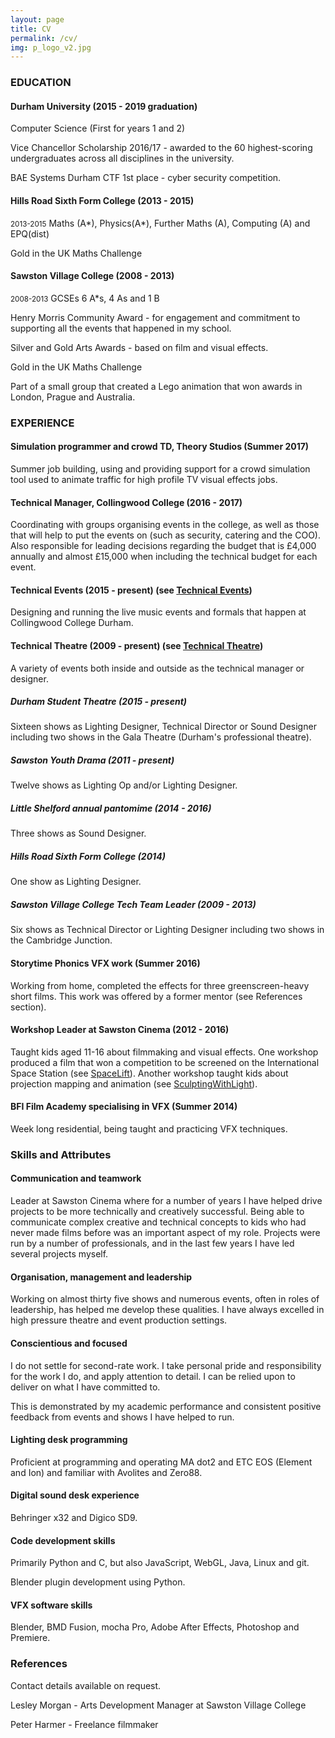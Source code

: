 ```yaml
---
layout: page
title: CV
permalink: /cv/
img: p_logo_v2.jpg
---
```


### EDUCATION

#### Durham University (2015 - 2019 graduation)

Computer Science (First for years 1 and 2)

Vice Chancellor Scholarship 2016/17 - awarded to the 60 highest-scoring undergraduates across all disciplines in the university.

BAE Systems Durham CTF 1st place - cyber security competition.

#### Hills Road Sixth Form College (2013 - 2015)
<small>2013-2015</small>
Maths (A\*), Physics(A\*), Further Maths (A), Computing (A) and EPQ(dist)

Gold in the UK Maths Challenge

#### Sawston Village College (2008 - 2013)
<small>2008-2013</small>
GCSEs 6 A*s, 4 As and 1 B

Henry Morris Community Award - for engagement and commitment to supporting all the events that happened in my school.

Silver and Gold Arts Awards - based on film and visual effects.

Gold in the UK Maths Challenge

Part of a small group that created a Lego animation that won awards in London, Prague and Australia.

### EXPERIENCE

#### Simulation programmer and crowd TD, Theory Studios (Summer 2017)
Summer job building, using and providing support for a crowd simulation tool used to animate traffic for high profile TV visual effects jobs.

#### Technical Manager, Collingwood College (2016 - 2017)
Coordinating with groups organising events in the college, as well as those that will help to put the events on (such as security, catering and the COO).  Also responsible for leading decisions regarding the budget that is £4,000 annually and almost £15,000 when including the technical budget for each event.

#### Technical Events (2015 - present) (see <a href="/TechnicalEvents">Technical Events</a>)

Designing and running the live music events and formals that happen at Collingwood College Durham.

#### Technical Theatre (2009 - present) (see <a href="/TechnicalTheatre">Technical Theatre</a>)

A variety of events both inside and outside as the technical manager or designer.

##### Durham Student Theatre (2015 - present)

Sixteen shows as Lighting Designer, Technical Director or Sound Designer including two shows in the Gala Theatre (Durham's professional theatre).

##### Sawston Youth Drama (2011 - present)

Twelve shows as Lighting Op and/or Lighting Designer.

##### Little Shelford annual pantomime (2014 - 2016)

Three shows as Sound Designer.

##### Hills Road Sixth Form College (2014)

One show as Lighting Designer.

##### Sawston Village College Tech Team Leader (2009 - 2013)

Six shows as Technical Director or Lighting Designer including two shows in the Cambridge Junction.

#### Storytime Phonics VFX work (Summer 2016)
Working from home, completed the effects for three greenscreen-heavy short films. This work was offered by a former mentor (see References section).

#### Workshop Leader at Sawston Cinema (2012 - 2016)
Taught kids aged 11-16 about filmmaking and visual effects.  One workshop produced a film that won a competition to be screened on the International Space Station (see <a href="/SpaceLift"> SpaceLift</a>).  Another workshop taught kids about projection mapping and animation (see <a href="/SculptingWithLight">SculptingWithLight</a>).

#### BFI Film Academy specialising in VFX (Summer 2014)
Week long residential, being taught and practicing VFX techniques.

### Skills and Attributes

#### Communication and teamwork

Leader at Sawston Cinema where for a number of years I have helped drive projects to be more technically and creatively successful.  Being able to communicate complex creative and technical concepts to kids who had never made films before was an important aspect of my role.  Projects were run by a number of professionals, and in the last few years I have led several projects myself.

#### Organisation, management and leadership

Working on almost thirty five shows and numerous events, often in roles of leadership, has helped me develop these qualities. I have always excelled in high pressure theatre and event production settings.

#### Conscientious and focused
I do not settle for second-rate work. I take personal pride and responsibility for the work I do, and apply attention to detail.  I can be relied upon to deliver on what I have committed to.

This is demonstrated by my academic performance and consistent positive feedback from events and shows I have helped to run.

#### Lighting desk programming

Proficient at programming and operating MA dot2 and ETC EOS (Element and Ion) and familiar with Avolites and Zero88.

#### Digital sound desk experience

Behringer x32 and Digico SD9.

#### Code development skills

Primarily Python and C, but also JavaScript, WebGL, Java, Linux and git.

Blender plugin development using Python.

#### VFX software skills

Blender, BMD Fusion, mocha Pro, Adobe After Effects, Photoshop and Premiere.

### References

Contact details available on request.

Lesley Morgan - Arts Development Manager at Sawston Village College

Peter Harmer - Freelance filmmaker
